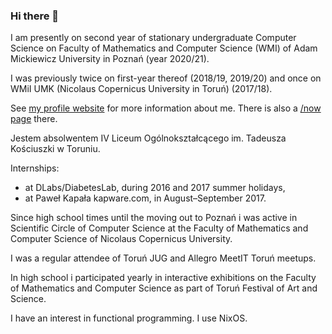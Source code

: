### Hi there 👋

I am presently on second year of stationary undergraduate Computer Science on Faculty of Mathematics and Computer Science (WMI) of Adam Mickiewicz University in Poznań (year 2020/21).

I was previously twice on first-year thereof (2018/19, 2019/20) and once on WMiI UMK (Nicolaus Copernicus University in Toruń) (2017/18).
        
See [my profile website](https://a.mikf.pl) for more information about me. There is also a [/now page](https://a.mikf.pl/now) there.

Jestem absolwentem IV Liceum Ogólnokształcącego im. Tadeusza Kościuszki w Toruniu.

Internships:
 * at DLabs/DiabetesLab, during 2016 and 2017 summer holidays,
 * at Paweł Kapała kapware.com, in August–September 2017.

Since high school times until the moving out to Poznań i was active in Scientific Circle of Computer Science at the Faculty of Mathematics and Computer Science of Nicolaus Copernicus University.

I was a regular attendee of Toruń JUG and Allegro MeetIT Toruń meetups.

In high school i participated yearly in interactive exhibitions on the Faculty of Mathematics and Computer Science as part of Toruń Festival of Art and Science.

I have an interest in functional programming. I use NixOS.

<!--
**mkf/mkf** is a ✨ _special_ ✨ repository because its `README.md` (this file) appears on your GitHub profile.

Here are some ideas to get you started:

- 🔭 I’m currently working on ...
- 🌱 I’m currently learning ...
- 👯 I’m looking to collaborate on ...
- 🤔 I’m looking for help with ...
- 💬 Ask me about ...
- 📫 How to reach me: ...
- 😄 Pronouns: ...
- ⚡ Fun fact: ...
-->
